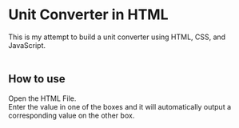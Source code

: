 # Unit Converter in HTML
This is my attempt to build a unit converter using HTML, CSS, and JavaScript.  
<br>
## How to use
Open the HTML File.  
Enter the value in one of the boxes and it will automatically output a corresponding value on the other box.  
